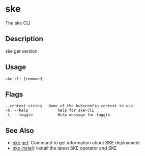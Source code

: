 # ske
The ske CLI

## Description
ske get version

## Usage
```
ske-cli [command]
```


## Flags
```
--context string   Name of the kubeconfig context to use
-h, --help             help for ske-cli
-t, --toggle           Help message for toggle
```


## See Also


* [ske get](/main/kratix-cli/reference/ske-get): Command to get information about SKE deployment
* [ske install](/main/kratix-cli/reference/ske-install): install the latest SKE operator and SKE
